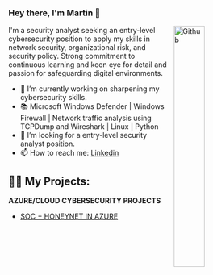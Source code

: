### Hey there, I'm Martin  👋

<img width="35%" align="right" alt="Github" src="https://user-images.githubusercontent.com/48678280/88862734-4903af80-d201-11ea-968b-9c939d88a37c.gif" />

I'm a security analyst seeking an entry-level cybersecurity position to apply my skills in network security, organizational risk, and security policy. Strong commitment to continuous learning and keen eye for detail and passion for safeguarding digital environments. 

- 🔭 I’m currently working on sharpening my cybersecurity skills. 
- 📚 Microsoft Windows Defender | Windows Firewall | Network traffic analysis using TCPDump and Wireshark | Linux | Python 
- 👯 I’m looking for a entry-level security analyst position.  
- 📫 How to reach me: [Linkedin](https://www.linkedin.com/in/martin-b-1362a5223/) 


<h2>👨‍💻 My Projects:</h2>

<b>AZURE/CLOUD CYBERSECURITY PROJECTS</b>
- [SOC + HONEYNET IN AZURE](https://github.com/mar7inb/honeynetsoc)
